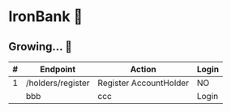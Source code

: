 # IronBank :bank:

## Growing... :seedling:


| # | Endpoint| Action | Login |
| --- | --- | --- | --- |
| 1 | /holders/register | Register AccountHolder | NO |
| | bbb | ccc | Login|
